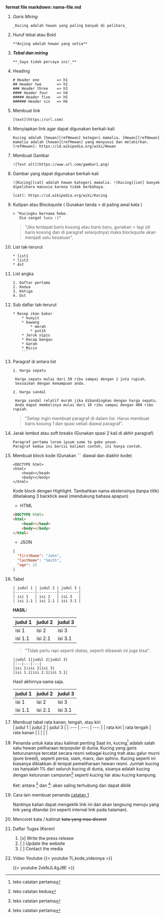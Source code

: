**format file markdown:   nama-file.md**

1.  _Garis Miring_  
    ```
    _Kucing adalah hewan yang paling banyak di pelihara_
    ```
    
2.  Huruf tebal atau Bold  
    ```
    **Anjing adalah hewan yang setia**
    ```
    
3.  **_Tebal dan miring_**  
    ```
    **_Saya tidak percaya ini!_**
    ```
    
4.  Heading  
    ```
    # Header one        => h1
    ## Header two       => h2
    ### Header three    => h3
    #### Header four    => h4
    ##### Header five   => h5
    ###### Header six   => h6
    ```

5.  Membuat link  
    ```
    [text](https://url.com)
    ```
    
6.  Menyiapkan link agar dapat digunakan berkali-kali  
    ```
    Kucing adalah [hewan][refHewan] kategori mamalia. [Hewan][refHewan] mamalia adalah [hewan][refHewan] yang menyusui dan melahirkan.
    [refHewan]: https://id.wikipedia.org/wiki/Hewan
    ```
    
7.  Membuat Gambar  
    ```
    ![Text alt](https://www.url.com/gambar1.png)
    ```
    
8.  Gambar yang dapat digunakan berkali-kali  
    ```
    ![Kucing][cat] adalah hewan kategori mamalia. ![Kucing][cat] banyak dipelihara manusia karena tidak berbahaya.
    
    [cat]: https://id.wikipedia.org/wiki/Kucing
    ```
    
9.  Kutipan atau Blockquote ( Gunakan tanda > di paling awal kata )  
    ```
    > "Kucingku bernama hebe.
       Dia sangat lucu :)"
    ```  
    > "Jika terdapat baris kosong atau baris baru, gunakan > lagi (di baris kosong dan di paragraf selanjutnya) maka blockquote akan menjadi satu kesatuan".
    
    
10. List tak-terurut  
    ```
    * list1
    * list2
    * dst
    ```

11. List angka  
    ```
    1. Daftar pertama
    2. Kedua
    3. Ketiga
    4. Dst
    ```

12. Sub daftar tak-terurut  
    ```
    * Resep ikan bakar
        * kunyit
        * bawang
            * merah
            * putih
        * Jeruk nipis
        * Kecap bangau
        * Garam
        * Micin
        ```
    
13. Paragraf di antara list  
    ```
    1. Harga sepatu
    
     Harga sepatu mulai dari 50 ribu sampai dengan 1 juta rupiah.
     Sesuaikan dengan kemampuan anda.
     
    2. Harga sandal

     Harga sandal relatif murah jika dibandingkan dengan harga sepatu.
     Anda dapat membelinya mulai dari 10 ribu sampai dengan 400 ribu rupiah.
    ```

    > "Setiap ingin membuat paragraf di dalam list. Harus membuat baris kosong 1 dan spasi sekali diawal paragraf".
    
14. Jarak lembut atau soft breaks (Gunakan spasi 2 kali di akhir paragraf)  
    ```
    Paragraf pertama lorem ipsum sume te gake youon.  
    Paragraf kedua ini berisi kalimat contoh, ini hanya contoh.
    ```

15. Membuat block kode (Gunakan ``` diawal dan diakhir kode)  
    
    ```
    <DOCTYPE html>
    <html>
        <head></head>
        <body></body>
    </html>
    ```
    
    Kode block dengan Highlight. Tambahkan nama ekstensinya (tanpa titik) dibelakang 3 backtick awal (mendukung bahasa apapun)
    - HTML 
    ```html
    <DOCTYPE html>
    <html>
        <head></head>
        <body></body>
    </html>
    ```
    - JSON  
    ```json
    {
      "firstName": "John",
      "lastName": "Smith",
      "age": 25
    }
    ```

16. Tabel  
    ```
    | judul 1 | judul 2 | judul 3 |
    |---------|---------|---------|
    | isi 1   | isi 2   | isi 3   |
    | isi 1.1 | isi 2.1 | isi 3.1 |
    ```

    **HASIL:**  

    | judul 1 | judul 2 | judul 3 |
    |---------|---------|---------|
    | isi 1   | isi 2   | isi 3   |
    | isi 1.1 | isi 2.1 | isi 3.1 |  
    
    > "Tidak perlu rapi seperti diatas, seperti dibawah ini juga bisa".  
    
    ```
    |judul 1|judul 2|judul 3|
    |---|---|---|
    |isi 1|isi 2|isi 3|
    |isi 1.1|isi 2.1|isi 3.1|
    ```
    
    Hasil akhirnya sama saja.

    |judul 1|judul 2|judul 3|
    |---|---|---|
    |isi 1|isi 2|isi 3|  
    |isi 1.1|isi 2.1|isi 3.1|  
    
17. Membuat tabel rata kanan, tengah, atau kiri  
    |  judul 1  |   judul 2   |   judul 3  |
    |   :---    |    :---:    |    ---:    |
    | rata kiri | rata tengah | rata kanan |
    |           |             |            |


18. Penanda untuk kata atau kalimat penting
    Saat ini, kucing[^1] adalah salah satu hewan peliharaan terpopuler di dunia. Kucing yang garis keturunannya tercatat secara resmi sebagai kucing         trah atau galur murni (pure breed), seperti persia, siam, manx, dan sphinx. Kucing seperti ini biasanya dibiakkan di tempat pemeliharaan hewan resmi.     Jumlah kucing ras hanyalah 1% dari seluruh kucing di dunia, sisanya adalah kucing dengan keturunan campuran[^2] seperti kucing liar atau kucing           kampung.

    [^1]: teks catatan pertama
    [^2]: teks catatan kedua
    
    Ket: antara [^1] dan [^1]: akan saling terhubung dan dapat diklik


19. Cara lain membuat penanda
    [catatan 1](#note1)
    
    Nantinya kalian dapat mengeklik link ini dan akan langsung menuju yang link yang ditandai (ini seperti internal link pada halaman).


20. Mencoret kata / kalimat
    ~~kata yang mau dicoret~~
    
    
21. Daftar Tugas (Keren)
    1. [x] Write the press release
    2. [ ] Update the website
    3. [ ] Contact the media
    
    
22. Video Youtube
    {{< youtube 11_kode_videonya >}}
    
    {{< youtube 2xkNJL4gJ9E >}}
